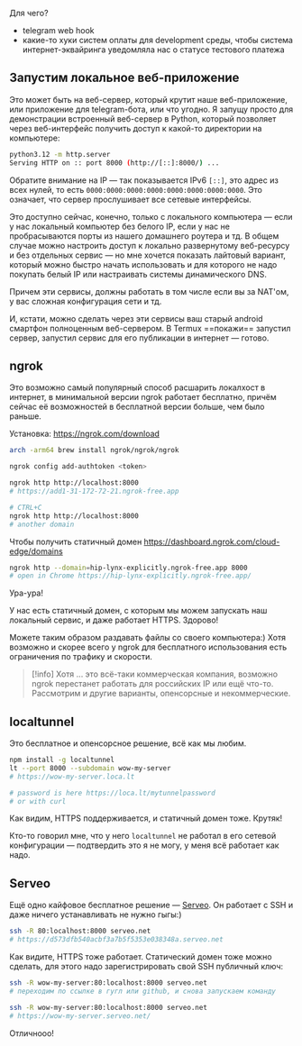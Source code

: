 Для чего?

- telegram web hook
- какие-то хуки систем оплаты для development среды, чтобы система интернет-эквайринга уведомляла нас о статусе тестового платежа

## Запустим локальное веб-приложение

Это может быть на веб-сервер, который крутит наше веб-приложение, или приложение для telegram-бота, или что угодно. Я запущу просто для демонстрации встроенный веб-сервер в Python, который позволяет через веб-интерфейс получить доступ к какой-то директории на компьютере:

```bash
python3.12 -m http.server
Serving HTTP on :: port 8000 (http://[::]:8000/) ...
```

Обратите внимание на IP — так показывается IPv6 `[::]`, это адрес из всех нулей, то есть `0000:0000:0000:0000:0000:0000:0000:0000`. Это означает, что сервер прослушивает все сетевые интерфейсы.

Это доступно сейчас, конечно, только с локального компьютера — если у нас локальный компьютер без белого IP, если у нас не пробрасываются порты из нашего домашнего роутера и тд. В общем случае можно настроить доступ к локально развернутому веб-ресурсу и без отдельных сервис — но мне хочется показать лайтовый вариант, который можно быстро начать использовать и для которого не надо покупать белый IP или настраивать системы динамического DNS.

Причем эти сервисы, должны работать в том числе если вы за NAT'ом, у вас сложная конфигурация сети и тд.

И, кстати, можно сделать через эти сервисы ваш старый android смартфон полноценным веб-сервером. В Termux ==покажи== запустил сервер, запустил сервис для его публикации в интернет — готово.

## ngrok

Это возможно самый популярный способ расшарить локалхост в интернет, в минимальной версии ngrok работает бесплатно, причём сейчас её возможностей в бесплатной версии больше, чем было раньше.

Установка: https://ngrok.com/download

```bash
arch -arm64 brew install ngrok/ngrok/ngrok

ngrok config add-authtoken <token>

ngrok http http://localhost:8000
# https://add1-31-172-72-21.ngrok-free.app

# CTRL+C
ngrok http http://localhost:8000
# another domain
```

Чтобы получить статичный домен https://dashboard.ngrok.com/cloud-edge/domains

```bash
ngrok http --domain=hip-lynx-explicitly.ngrok-free.app 8000
# open in Chrome https://hip-lynx-explicitly.ngrok-free.app/
```

Ура-ура!

У нас есть статичный домен, с которым мы можем запускать наш локальный сервис, и даже работает HTTPS. Здорово!

Можете таким образом раздавать файлы со своего компьютера:) Хотя возможно и скорее всего у ngrok для бесплатного использования есть ограничения по трафику и скорости.

>[!info]  Хотя
> ... это всё-таки коммерческая компания, возможно ngrok перестанет работать для российских IP или ещё что-то. Рассмотрим и другие варианты, опенсорсные и некоммерческие.

## localtunnel

Это бесплатное и опенсорсное решение, всё как мы любим. 

```bash
npm install -g localtunnel
lt --port 8000 --subdomain wow-my-server
# https://wow-my-server.loca.lt

# password is here https://loca.lt/mytunnelpassword
# or with curl
```

Как видим, HTTPS поддерживается, и статичный домен тоже. Крутяк!

Кто-то говорил мне, что у него `localtunnel` не работал в его сетевой конфигурации — подтвердить это я не могу, у меня всё работает как надо.

## Serveo

Ещё одно кайфовое бесплатное решение — [Serveo](https://serveo.net/). Он работает с SSH и даже ничего устанавливать не нужно гыгы:)

```bash
ssh -R 80:localhost:8000 serveo.net
# https://d573dfb540acbf3a7b5f5353e038348a.serveo.net
```

Как видите, HTTPS тоже работает. Статический домен тоже можно сделать, для этого надо зарегистрировать свой SSH публичный ключ:

```bash
ssh -R wow-my-server:80:localhost:8000 serveo.net
# переходим по ссылке в гугл или github, и снова запускаем команду

ssh -R wow-my-server:80:localhost:8000 serveo.net
# https://wow-my-server.serveo.net/
```

Отличнооо!

